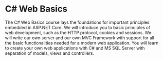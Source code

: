# C# Web Basics

The C# Web Basics course lays the foundations for important principles embedded in ASP.NET Core. We will introduce you to basic principles of web development, such as the HTTP protocol, cookies and sessions. We will write our own server and our own MVC Framework with support for all the basic functionalities needed for a modern web application. You will learn to create your own web applications with C# and MS SQL Server with separation of models, views and controllers.